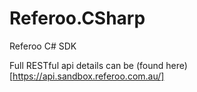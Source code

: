 # Referoo.CSharp

Referoo C# SDK

Full RESTful api details can be (found here)[https://api.sandbox.referoo.com.au/]

